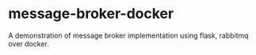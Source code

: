 # message-broker-docker
A demonstration of message broker implementation using flask, rabbitmq over docker.
